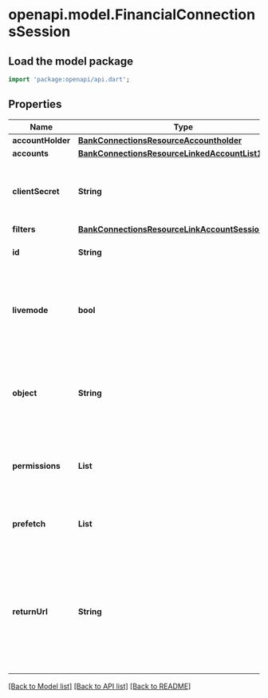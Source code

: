 # openapi.model.FinancialConnectionsSession

## Load the model package
```dart
import 'package:openapi/api.dart';
```

## Properties
Name | Type | Description | Notes
------------ | ------------- | ------------- | -------------
**accountHolder** | [**BankConnectionsResourceAccountholder**](BankConnectionsResourceAccountholder.md) |  | [optional] 
**accounts** | [**BankConnectionsResourceLinkedAccountList1**](BankConnectionsResourceLinkedAccountList1.md) |  | 
**clientSecret** | **String** | A value that will be passed to the client to launch the authentication flow. | 
**filters** | [**BankConnectionsResourceLinkAccountSessionFilters**](BankConnectionsResourceLinkAccountSessionFilters.md) |  | [optional] 
**id** | **String** | Unique identifier for the object. | 
**livemode** | **bool** | Has the value `true` if the object exists in live mode or the value `false` if the object exists in test mode. | 
**object** | **String** | String representing the object's type. Objects of the same type share the same value. | 
**permissions** | **List<String>** | Permissions requested for accounts collected during this session. | [default to const []]
**prefetch** | **List<String>** | Data features requested to be retrieved upon account creation. | [optional] [default to const []]
**returnUrl** | **String** | For webview integrations only. Upon completing OAuth login in the native browser, the user will be redirected to this URL to return to your app. | [optional] 

[[Back to Model list]](../README.md#documentation-for-models) [[Back to API list]](../README.md#documentation-for-api-endpoints) [[Back to README]](../README.md)


